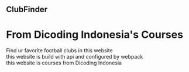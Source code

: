 ## ClubFinder
# From Dicoding Indonesia's Courses


Find ur favorite football clubs in this website  
this website is build with api and configured by webpack  
this website is courses from Dicoding Indonesia
